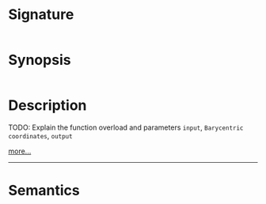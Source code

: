 # Signature
```vikid-signature
```

# Synopsis
```vikid-synopsis
```

# Description
TODO: Explain the function overload and parameters `input`, `Barycentric coordinates`, `output`

[more...](https://en.wikipedia.org/wiki/Minimum_bounding_box#Axis-aligned_minimum_bounding_box)

----
# Semantics